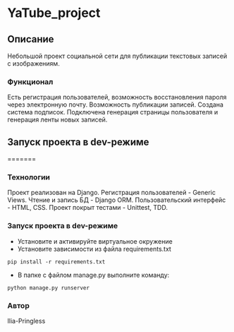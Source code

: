 # YaTube_project
## Описание 
Небольшой проект социальной сети для публикации текстовых записей с изображениям.
### Функционал
Есть регистрация пользователей, возможность восстановления пароля через электронную почту. Возможность публикации записей. Создана система подписок. Подключена генерация страницы пользователя и генерация ленты новых записей. 
## Запуск проекта в dev-режиме
=======
### Технологии
Проект реализован на Django. Регистрация пользователей - Generic Views. Чтение и запись БД - Django ORM. Пользовательский интерфейс - HTML, CSS. Проект покрыт тестами - Unittest, TDD. 
### Запуск проекта в dev-режиме
- Установите и активируйте виртуальное окружение
- Установите зависимости из файла requirements.txt
```
pip install -r requirements.txt
``` 
- В папке с файлом manage.py выполните команду:
```
python manage.py runserver
```
### Автор
Ilia-Pringless
